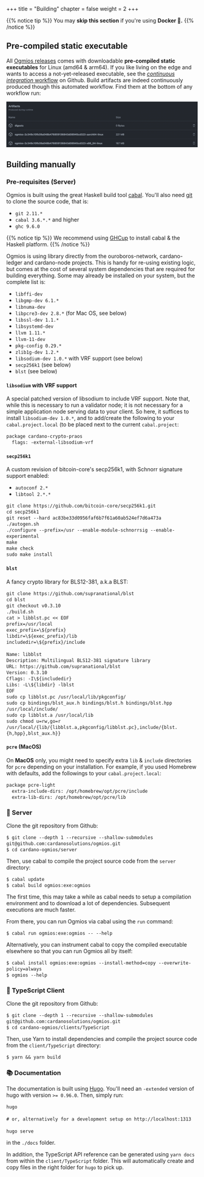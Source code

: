 +++
title = "Building"
chapter = false
weight = 2
+++

{{% notice tip %}}
You may **skip this section** if you're using **Docker 🐳.**
{{% /notice %}}

## Pre-compiled static executable

All [Ogmios releases](https://github.com/CardanoSolutions/ogmios/releases) comes with downloadable **pre-compiled static executables** for Linux (amd64 & arm64). If you like living on the edge and wants to access a not-yet-released executable, see the [_continuous integration_ workflow](https://github.com/CardanoSolutions/ogmios/actions/workflows/continuous-integration.yaml) on Github. Build artifacts are indeed continuously produced though this automated workflow. Find them at the bottom of any workflow run:

![](/build-artifacts.png)


## Building manually

### Pre-requisites (Server)

Ogmios is built using the great Haskell build tool [cabal](https://cabal.readthedocs.io/en). You'll also need [git](https://git-scm.com/) to clone the source code, that is:

- `git 2.11.*`
- `cabal 3.6.*.*` and higher
- `ghc 9.6.0`

{{% notice tip %}}
We recommend using [GHCup](https://www.haskell.org/ghcup/) to install cabal & the Haskell platform.
{{% /notice %}}

Ogmios is using library directly from the ouroboros-network, cardano-ledger and cardano-node projects. This is handy for re-using existing logic, but comes at the cost of several system dependencies that are required for building everything. Some may already be installed on your system, but the complete list is:

- `libffi-dev`
- `libgmp-dev 6.1.*`
- `libnuma-dev`
- `libpcre3-dev 2.8.*` (for Mac OS, see below)
- `libssl-dev 1.1.*`
- `libsystemd-dev`
- `llvm 1.11.*`
- `llvm-11-dev`
- `pkg-config 0.29.*`
- `zlib1g-dev 1.2.*`
- `libsodium-dev 1.0.*`  with VRF support (see below)
- `secp256k1` (see below)
- `blst` (see below)

#### `libsodium` with VRF support

A special patched version of libsodium to include VRF support. Note that, while this is necessary to run a validator node; it is not necessary for a simple application node serving data to your client. So here, it suffices to install `libsodium-dev 1.0.*`, and to add/create the following to your `cabal.project.local` (to be placed next to the current `cabal.project`:

  ```cabal
  package cardano-crypto-praos
    flags: -external-libsodium-vrf
  ```

#### `secp256k1`

A custom revision of bitcoin-core's secp256k1, with Schnorr signature support enabled:

- `autoconf 2.*`
- `libtool 2.*.*`

```console
git clone https://github.com/bitcoin-core/secp256k1.git
cd secp256k1
git reset --hard ac83be33d0956faf6b7f61a60ab524ef7d6a473a
./autogen.sh
./configure --prefix=/usr --enable-module-schnorrsig --enable-experimental
make
make check
sudo make install
```

#### `blst`

A fancy crypto library for BLS12-381, a.k.a BLST:

```console
git clone https://github.com/supranational/blst
cd blst
git checkout v0.3.10
./build.sh
cat > libblst.pc << EOF
prefix=/usr/local
exec_prefix=\${prefix}
libdir=\${exec_prefix}/lib
includedir=\${prefix}/include

Name: libblst
Description: Multilingual BLS12-381 signature library
URL: https://github.com/supranational/blst
Version: 0.3.10
Cflags: -I\${includedir}
Libs: -L\${libdir} -lblst
EOF
sudo cp libblst.pc /usr/local/lib/pkgconfig/
sudo cp bindings/blst_aux.h bindings/blst.h bindings/blst.hpp  /usr/local/include/
sudo cp libblst.a /usr/local/lib
sudo chmod u=rw,go=r /usr/local/{lib/{libblst.a,pkgconfig/libblst.pc},include/{blst.{h,hpp},blst_aux.h}}
```

#### `pcre` (MacOS)

On **MacOS** only, you might need to specify extra `lib` & `include` directories for `pcre` depending on your installation. For example, if you used Homebrew with defaults, add the followings to your `cabal.project.local`:

```cabal
package pcre-light
  extra-include-dirs: /opt/homebrew/opt/pcre/include
  extra-lib-dirs: /opt/homebrew/opt/pcre/lib
```

### 🔨 Server

Clone the git repository from Github:

```console
$ git clone --depth 1 --recursive --shallow-submodules git@github.com:cardanosolutions/ogmios.git
$ cd cardano-ogmios/server
```

Then, use cabal to compile the project source code from the `server` directory:

```console
$ cabal update
$ cabal build ogmios:exe:ogmios
```

The first time, this may take a while as cabal needs to setup a compilation environment and to download a lot of dependencies. Subsequent executions are much faster.

From there, you can run Ogmios via cabal using the `run` command:

```console
$ cabal run ogmios:exe:ogmios -- --help
```

Alternatively, you can instrument cabal to copy the compiled executable elsewhere so that you can run Ogmios all by itself:

```console
$ cabal install ogmios:exe:ogmios --install-method=copy --overwrite-policy=always
$ ogmios --help
```

### 🔨 TypeScript Client

Clone the git repository from Github:

```console
$ git clone --depth 1 --recursive --shallow-submodules git@github.com:cardanosolutions/ogmios.git
$ cd cardano-ogmios/clients/TypeScript
```

Then, use Yarn to install dependencies and compile the project source code from the
`client/TypeScript` directory:

```console
$ yarn && yarn build
```

### 📚 Documentation

The documentation is built using [Hugo](https://gohugo.io/documentation/). You'll need an `-extended` version of hugo with version `>= 0.96.0`. Then, simply run:

```
hugo

# or, alternatively for a development setup on http://localhost:1313

hugo serve
```

in the `./docs` folder.


In addition, the TypeScript API reference can be generated using `yarn docs` from within the `client/TypeScript` folder. This will automatically create and copy files in the right folder for `hugo` to pick up.
